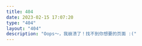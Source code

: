 ```yaml
---
title: 404
date: 2023-02-15 17:07:20
type: "404"
layout: "404"
description: "Oops～，我崩溃了！找不到你想要的页面 :("
---
```

